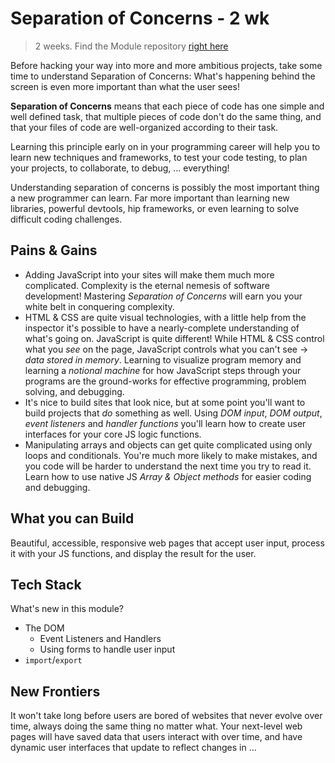 # Separation of Concerns - 2 wk

> 2 weeks. Find the Module repository [right here](https://github.com/HackYourFutureBelgium/separation-of-concerns/)

Before hacking your way into more and more ambitious projects, take some time to understand Separation of Concerns: What's happening behind the screen is even more important than what the user sees!

**Separation of Concerns** means that each piece of code has one simple and well defined task, that multiple pieces of code don't do the same thing, and that your files of code are well-organized according to their task.

Learning this principle early on in your programming career will help you to learn new techniques and frameworks, to test your code testing, to plan your projects, to collaborate, to debug, ... everything!

Understanding separation of concerns is possibly the most important thing a new programmer can learn. Far more important than learning new libraries, powerful devtools, hip frameworks, or even learning to solve difficult coding challenges.

## Pains & Gains

- Adding JavaScript into your sites will make them much more complicated. Complexity is the eternal nemesis of software development! Mastering _Separation of Concerns_ will earn you your white belt in conquering complexity.
- HTML & CSS are quite visual technologies, with a little help from the inspector it's possible to have a nearly-complete understanding of what's going on. JavaScript is quite different! While HTML & CSS control what you _see_ on the page, JavaScript controls what you can't see -&gt; _data stored in memory_. Learning to visualize program memory and learning a _notional machine_ for how JavaScript steps through your programs are the ground-works for effective programming, problem solving, and debugging.
- It's nice to build sites that look nice, but at some point you'll want to build projects that _do_ something as well. Using _DOM input_, _DOM output_, _event listeners_ and _handler functions_ you'll learn how to create user interfaces for your core JS logic functions.
- Manipulating arrays and objects can get quite complicated using only loops and conditionals. You're much more likely to make mistakes, and you code will be harder to understand the next time you try to read it. Learn how to use native JS _Array & Object methods_ for easier coding and debugging.

## What you can Build

Beautiful, accessible, responsive web pages that accept user input, process it with your JS functions, and display the result for the user.

## Tech Stack

What's new in this module?

- The DOM
  - Event Listeners and Handlers
  - Using forms to handle user input
- `import`/`export`

## New Frontiers

It won't take long before users are bored of websites that never evolve over time, always doing the same thing no matter what. Your next-level web pages will have saved data that users interact with over time, and have dynamic user interfaces that update to reflect changes in ...
